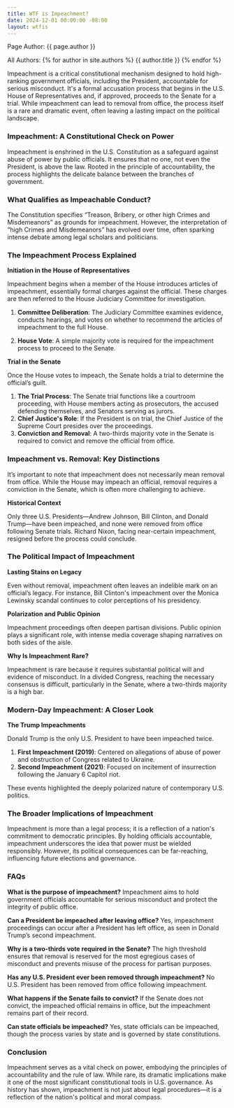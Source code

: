 ```yaml
---
title: WTF is Impeachment?
date: 2024-12-01 00:00:00 -08:00
layout: wtfis
---
```


Page Author: {{ page.author }}

All Authors: 
{% for author in site.authors %}
  {{ author.title }}
{% endfor %}


Impeachment is a critical constitutional mechanism designed to hold high-ranking government officials, including the President, accountable for serious misconduct. It's a formal accusation process that begins in the U.S. House of Representatives and, if approved, proceeds to the Senate for a trial. While impeachment can lead to removal from office, the process itself is a rare and dramatic event, often leaving a lasting impact on the political landscape.

### Impeachment: A Constitutional Check on Power

Impeachment is enshrined in the U.S. Constitution as a safeguard against abuse of power by public officials. It ensures that no one, not even the President, is above the law. Rooted in the principle of accountability, the process highlights the delicate balance between the branches of government.

### What Qualifies as Impeachable Conduct?

The Constitution specifies “Treason, Bribery, or other high Crimes and Misdemeanors” as grounds for impeachment. However, the interpretation of “high Crimes and Misdemeanors” has evolved over time, often sparking intense debate among legal scholars and politicians.

### The Impeachment Process Explained

**Initiation in the House of Representatives** 

Impeachment begins when a member of the House introduces articles of impeachment, essentially formal charges against the official. These charges are then referred to the House Judiciary Committee for investigation.

1. **Committee Deliberation**: The Judiciary Committee examines evidence, conducts hearings, and votes on whether to recommend the articles of impeachment to the full House.

2. **House Vote**: A simple majority vote is required for the impeachment process to proceed to the Senate.

**Trial in the Senate**

Once the House votes to impeach, the Senate holds a trial to determine the official’s guilt.

1. **The Trial Process**: The Senate trial functions like a courtroom proceeding, with House members acting as prosecutors, the accused defending themselves, and Senators serving as jurors.
2. **Chief Justice's Role**: If the President is on trial, the Chief Justice of the Supreme Court presides over the proceedings.
3. **Conviction and Removal**: A two-thirds majority vote in the Senate is required to convict and remove the official from office.

### Impeachment vs. Removal: Key Distinctions

It’s important to note that impeachment does not necessarily mean removal from office. While the House may impeach an official, removal requires a conviction in the Senate, which is often more challenging to achieve.

**Historical Context**

Only three U.S. Presidents—Andrew Johnson, Bill Clinton, and Donald Trump—have been impeached, and none were removed from office following Senate trials. Richard Nixon, facing near-certain impeachment, resigned before the process could conclude.

### The Political Impact of Impeachment

**Lasting Stains on Legacy** 

Even without removal, impeachment often leaves an indelible mark on an official’s legacy. For instance, Bill Clinton's impeachment over the Monica Lewinsky scandal continues to color perceptions of his presidency.

**Polarization and Public Opinion** 

Impeachment proceedings often deepen partisan divisions. Public opinion plays a significant role, with intense media coverage shaping narratives on both sides of the aisle.

**Why Is Impeachment Rare?**

Impeachment is rare because it requires substantial political will and evidence of misconduct. In a divided Congress, reaching the necessary consensus is difficult, particularly in the Senate, where a two-thirds majority is a high bar.

### Modern-Day Impeachment: A Closer Look

**The Trump Impeachments**

Donald Trump is the only U.S. President to have been impeached twice.

1. **First Impeachment (2019)**: Centered on allegations of abuse of power and obstruction of Congress related to Ukraine.
2. **Second Impeachment (2021)**: Focused on incitement of insurrection following the January 6 Capitol riot.

These events highlighted the deeply polarized nature of contemporary U.S. politics.

### The Broader Implications of Impeachment

Impeachment is more than a legal process; it is a reflection of a nation's commitment to democratic principles. By holding officials accountable, impeachment underscores the idea that power must be wielded responsibly. However, its political consequences can be far-reaching, influencing future elections and governance.

### FAQs
**What is the purpose of impeachment?**
Impeachment aims to hold government officials accountable for serious misconduct and protect the integrity of public office.

**Can a President be impeached after leaving office?**
Yes, impeachment proceedings can occur after a President has left office, as seen in Donald Trump’s second impeachment.

**Why is a two-thirds vote required in the Senate?**
The high threshold ensures that removal is reserved for the most egregious cases of misconduct and prevents misuse of the process for partisan purposes.

**Has any U.S. President ever been removed through impeachment?**
No U.S. President has been removed from office following impeachment.

**What happens if the Senate fails to convict?**
If the Senate does not convict, the impeached official remains in office, but the impeachment remains part of their record.

**Can state officials be impeached?**
Yes, state officials can be impeached, though the process varies by state and is governed by state constitutions.

### Conclusion

Impeachment serves as a vital check on power, embodying the principles of accountability and the rule of law. While rare, its dramatic implications make it one of the most significant constitutional tools in U.S. governance. As history has shown, impeachment is not just about legal procedures—it is a reflection of the nation's political and moral compass.